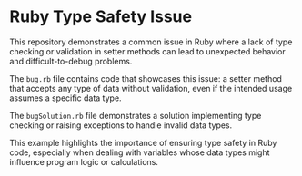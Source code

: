 # Ruby Type Safety Issue
This repository demonstrates a common issue in Ruby where a lack of type checking or validation in setter methods can lead to unexpected behavior and difficult-to-debug problems. 

The `bug.rb` file contains code that showcases this issue: a setter method that accepts any type of data without validation, even if the intended usage assumes a specific data type. 

The `bugSolution.rb` file demonstrates a solution implementing type checking or raising exceptions to handle invalid data types. 

This example highlights the importance of ensuring type safety in Ruby code, especially when dealing with variables whose data types might influence program logic or calculations.
